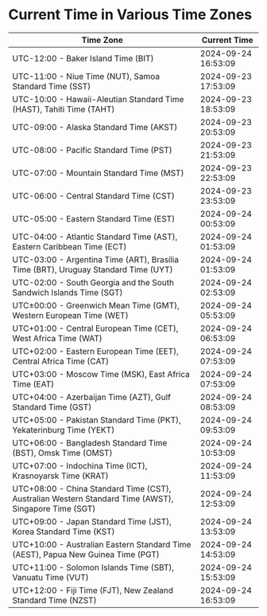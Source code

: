 # Current Time in Various Time Zones

| Time Zone | Current Time |
|-----------|--------------|
| UTC-12:00 - Baker Island Time (BIT) | 2024-09-24 16:53:09 |
| UTC-11:00 - Niue Time (NUT), Samoa Standard Time (SST) | 2024-09-23 17:53:09 |
| UTC-10:00 - Hawaii-Aleutian Standard Time (HAST), Tahiti Time (TAHT) | 2024-09-23 18:53:09 |
| UTC-09:00 - Alaska Standard Time (AKST) | 2024-09-23 20:53:09 |
| UTC-08:00 - Pacific Standard Time (PST) | 2024-09-23 21:53:09 |
| UTC-07:00 - Mountain Standard Time (MST) | 2024-09-23 22:53:09 |
| UTC-06:00 - Central Standard Time (CST) | 2024-09-23 23:53:09 |
| UTC-05:00 - Eastern Standard Time (EST) | 2024-09-24 00:53:09 |
| UTC-04:00 - Atlantic Standard Time (AST), Eastern Caribbean Time (ECT) | 2024-09-24 01:53:09 |
| UTC-03:00 - Argentina Time (ART), Brasília Time (BRT), Uruguay Standard Time (UYT) | 2024-09-24 01:53:09 |
| UTC-02:00 - South Georgia and the South Sandwich Islands Time (SGT) | 2024-09-24 02:53:09 |
| UTC±00:00 - Greenwich Mean Time (GMT), Western European Time (WET) | 2024-09-24 05:53:09 |
| UTC+01:00 - Central European Time (CET), West Africa Time (WAT) | 2024-09-24 06:53:09 |
| UTC+02:00 - Eastern European Time (EET), Central Africa Time (CAT) | 2024-09-24 07:53:09 |
| UTC+03:00 - Moscow Time (MSK), East Africa Time (EAT) | 2024-09-24 07:53:09 |
| UTC+04:00 - Azerbaijan Time (AZT), Gulf Standard Time (GST) | 2024-09-24 08:53:09 |
| UTC+05:00 - Pakistan Standard Time (PKT), Yekaterinburg Time (YEKT) | 2024-09-24 09:53:09 |
| UTC+06:00 - Bangladesh Standard Time (BST), Omsk Time (OMST) | 2024-09-24 10:53:09 |
| UTC+07:00 - Indochina Time (ICT), Krasnoyarsk Time (KRAT) | 2024-09-24 11:53:09 |
| UTC+08:00 - China Standard Time (CST), Australian Western Standard Time (AWST), Singapore Time (SGT) | 2024-09-24 12:53:09 |
| UTC+09:00 - Japan Standard Time (JST), Korea Standard Time (KST) | 2024-09-24 13:53:09 |
| UTC+10:00 - Australian Eastern Standard Time (AEST), Papua New Guinea Time (PGT) | 2024-09-24 14:53:09 |
| UTC+11:00 - Solomon Islands Time (SBT), Vanuatu Time (VUT) | 2024-09-24 15:53:09 |
| UTC+12:00 - Fiji Time (FJT), New Zealand Standard Time (NZST) | 2024-09-24 16:53:09 |
